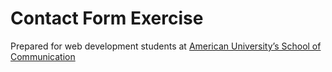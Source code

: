 # Contact Form Exercise

Prepared for web development students at [American University’s School of Communication](http://www.american.edu/soc/)